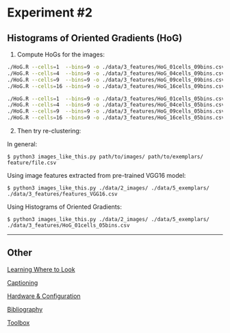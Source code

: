 # Experiment #2
## Histograms of Oriented Gradients (HoG)

1. Compute HoGs for the images:
```bash
./HoG.R --cells=1  --bins=9 -o ./data/3_features/HoG_01cells_09bins.csv ./data/2_images/
./HoG.R --cells=4  --bins=9 -o ./data/3_features/HoG_04cells_09bins.csv ./data/2_images/
./HoG.R --cells=9  --bins=9 -o ./data/3_features/HoG_09cells_09bins.csv ./data/2_images/
./HoG.R --cells=16 --bins=9 -o ./data/3_features/HoG_16cells_09bins.csv ./data/2_images/

./HoG.R --cells=1  --bins=9 -o ./data/3_features/HoG_01cells_05bins.csv ./data/2_images/
./HoG.R --cells=4  --bins=9 -o ./data/3_features/HoG_04cells_05bins.csv ./data/2_images/
./HoG.R --cells=9  --bins=9 -o ./data/3_features/HoG_09cells_05bins.csv ./data/2_images/
./HoG.R --cells=16 --bins=9 -o ./data/3_features/HoG_16cells_05bins.csv ./data/2_images/
```

2. Then try re-clustering:

In general:

`$ python3 images_like_this.py path/to/images/ path/to/exemplars/ feature/file.csv`

Using image features extracted from pre-trained VGG16 model:

`$ python3 images_like_this.py ./data/2_images/ ./data/5_exemplars/ ./data/3_features/features_VGG16.csv`

Using Histograms of Oriented Gradients:

`$ python3 images_like_this.py ./data/2_images/ ./data/5_exemplars/ ./data/3_features/HoG_01cells_05bins.csv`






-------------

## Other
[Learning Where to Look](Where-To-Look-Next.md)

[Captioning](Captioning.md)

[Hardware & Configuration](Hardware-And-Config.md)

[Bibliography](Bibliography.md)

[Toolbox](Toolbox.md)

